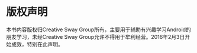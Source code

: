 版权声明
=======

本书内容版权归Creative Sway Group所有，主要用于辅助有兴趣学习Android的朋友学习，未经Creative Sway Group允许不得用于牟利经营。2016年2月3日开始成效，特别在此声明。



